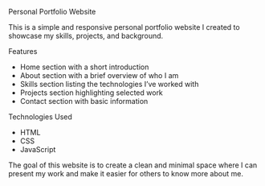 Personal Portfolio Website

This is a simple and responsive personal portfolio website I created to showcase my skills, projects, and background.

Features

- Home section with a short introduction  
- About section with a brief overview of who I am  
- Skills section listing the technologies I’ve worked with  
- Projects section highlighting selected work  
- Contact section with basic information

Technologies Used

- HTML  
- CSS  
- JavaScript

The goal of this website is to create a clean and minimal space where I can present my work and make it easier for others to know more about me.
